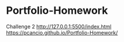 # Portfolio-Homework
Challenge 2
http://127.0.0.1:5500/index.html
 https://pcancio.github.io/Portfolio-Homework/
